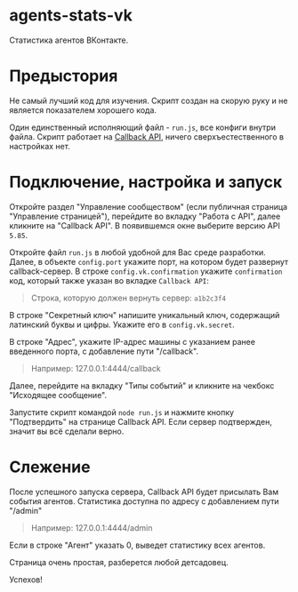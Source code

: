 # agents-stats-vk
Статистика агентов ВКонтакте.

# Предыстория

Не самый лучший код для изучения.
Скрипт создан на скорую руку и не является показателем хорошего кода.

Один единственный исполняющий файл - `run.js`, все конфиги внутри файла.
Скрипт работает на [Callback API](https://vk.com/dev/callback_api), ничего сверхъестественного в настройках нет.

# Подключение, настройка и запуск
Откройте раздел "Управление сообществом" (если публичная страница "Управление страницей"), перейдите во вкладку "Работа с API", далее кликните на "Callback API".
В появившемся окне выберите версию API `5.85`. 

Откройте файл `run.js` в любой удобной для Вас среде разработки. 
Далее, в объекте `config.port` укажите порт, на котором будет развернут callback-сервер. 
В строке `config.vk.confirmation` укажите `confirmation` код, который также указан во вкладке `Callback API`:
> Строка, которую должен вернуть сервер: `a1b2c3f4`

В строке "Секретный ключ" напишите уникальный ключ, содержащий латинский буквы и цифры. 
Укажите его в `config.vk.secret`.

В строке "Адрес", укажите IP-адрес машины с указанием ранее введенного порта, с добавление пути "/callback". 
> Например: 127.0.0.1:4444/callback

Далее, перейдите на вкладку "Типы событий" и кликните на чекбокс "Исходящее сообщение".

Запустите скрипт командой `node run.js` и нажмите кнопку "Подтвердить" на странице Callback API.
Если сервер подтвержден, значит вы всё сделали верно.

# Слежение

После успешного запуска сервера, Callback API будет присылать Вам события агентов. Статистика доступна по адресу с добавлением пути "/admin"
> Например: 127.0.0.1:4444/admin

Если в строке "Агент" указать 0, выведет статистику всех агентов.

Страница очень простая, разберется любой детсадовец.

Успехов!
